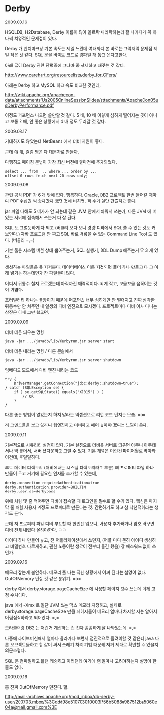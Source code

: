 # Derby

2009.08.16

HSQLDB, H2Database, Derby 이름이 많이 올르락 내리락하는데
잘 나가다가 꼭 하나씩 치명적인 문제점이 있다.

Derby 가 벤치마크상 기본 속도는 제일 느린데
여태까지 본 바로는 그럭저럭 문제점 제일 적은 것 같다.
SQL 문을 바이트 코드로 컴파일 해 놓고 쓴다고한다.

아래 글이 Derby 관련 단평중에 그나마 좀 상세하고 재밋는 것 같다.

http://www.carehart.org/resourcelists/derby_for_CFers/

아래는 Derby 하고 MySQL 하고 속도 비교한 것인데,

http://wiki.apache.org/apachecon-data/attachments/Us2005OnlineSessionSlides/attachments/ApacheCon05usDerbyPerformance.pdf

이정도 퍼포먼스 나오면 쓸만할 것 같다.
5 배, 10 배 이렇게 심하게 떨어지는 것이 아니고
보통 2 배, 안 좋은 상황에서 4 배 정도 무리갈 것 같다.


2009.08.17

기대하지도 않았는데 NetBeans 에서 더비 지원이 좋다.

근데 얘 왜, 컬럼 명은 다 대문자로 만들까.

다행히도 페이징 문법이 가장 최신 버전에 얼마전에 추가되었다.

	select ... from ... where ... order by ... 
	offset 0 rows fetch next 20 rows only;


2009.09.08

관련 공식 PDF 가 6 개 밖에 없다. 행복하다.
Oracle, DB2 프로젝트 한번 들어갈 때마다 PDF 수십권 씩 왔다갔다 했던 것에 비하면, 책 수가 일단 간출하고 좋다.

jar 파일 다해도 5 메가가 안 되는데
같은 JVM 안에서 띄워서 쓰는거, 다른 JVM 에 떠있는 서버에 접속해서 쓰는거 다 잘 된다.

SQL 도 그럴듯하게 다 되고 (버클리 보다 보니 경량 디비에서 SQL 쓸 수 있는 것도 커보인다.)
자바 프로그램 안 짜고 SQL 바로 쳐넣을 수 있는 Command Line Tool 도 있다. (버클리 =,=)

기본 툴은 시스템 버전 상태 뽑아주는거, SQL 실행기, DDL Dump 해주는거 딱 3 개 있다.

생성하는 파일들은 좀 지저분다.
데이터베이스 이름 지정되면 폴더 하나 만들고 다 그 아래 넣기는 하는데먼가 잔 파일들이 많다.

어디서 뒤통수 칠지 모르겠는데 아직까진 매력적이다.
되게 작고, 꼬물꼬물 움직이는 것이 귀엽다.

포터빌러티 하나는 끝장이기 때문에 퍼포먼스 너무 심하게만 안 떨어지고
진짜 심각한 뒤통수만 안 쳐주면 내 일생의 디비 엔진으로 모시겠다.
프로젝트마다 디비 이사 다니는 삽질은 이제 그만 했으면.


2009.09.09

더비 데몬 띄우는 명령

	java -jar .../javadb/lib/derbyrun.jar server start

더비 데몬 내리는 명령 / 다른 콘솔에서

	java -jar .../javadb/lib/derbyrun.jar server shutdown

임베디드 모드에서 디비 엔진 내리는 코드

	try {
		DriverManager.getConnection("jdbc:derby:;shutdown=true");
	} catch (SQLException se) {
		if ( se.getSQLState().equals("XJ015") ) {
			// OK
		}
	}

다른 좋은 방법이 없었는지 하지 말라는 익셉션으로 리턴 코드 던지는 모습. =o=

저 코멘드들을 보고 있자니 웹엔진하고 더비하고 떼어 놓아야 겠다는 느낌이 온다.


2009.09.11

기본적으로 시큐리티 설정이 없다.
기본 설정으로 더비를 서버로 띄우면 아무나 아무데서나 막 붙어서, 서버 셨다운하고 그럴 수 있다.
기본 개념은 이런건 파이어월로 막아라 이건데, 후덜덜하다.

루트 데이터 디렉토리 (더비에서는 시스템 디렉토리라고 부름) 에 프로퍼티 파일 하나 만들어 주고
거기에 필요한 인자들 추가할 수 있는데,

	derby.connection.requireAuthentication=true
	derby.authentication.provider=BUILTIN
	derby.user.sa=derbypass

위에 처럼 몇 줄 적어주면 디비에 접속할 때 로그인을 필수로 할 수가 있다.
핵심은 마지막 줄 처럼 사용자 계정도 프로퍼티로 만든다는 것.
간편하기도 하고 참 낙천적이라는 생각도 든다.

근데 저 프로퍼티 파일 디비 부트할 때 한번만 읽으니,
사용자 추가하거나 암호 바꾸면 디비 전체 내렸다 올려야한다. ㅋㅋ

아이디 하나 만들어 놓고, 전 어플리케이션에서 쓰던지,
(어플 마다 괜히 아이디 생성하고 비밀번호 다르게하고, 괜한 노동이란 생각이 전부터 들긴 했음)
걍 패스워드 없이 쓰던가.


2009.09.16

메모리 잡는게 불안하다.
메모리 풀 나는 극한 상황에서 어찌 된다는 설명이 없다.
OutOfMemory 던질 것 같은 분위기. =o=

derby 에서 derby.storage.pageCacheSize 에 사용할 페이지 갯수 쓰는데 이게 고정 수치이다.

java 에서 -Xmx 로 일단 JVM 쓰는 맥스 메모리 지정하고,
실제로 derby.storage.pageCacheSize 만큼 페이지들이 메모리 얼마나 차지할 지는 알아서 어림짐작하라고 되어있다. =,=

오라클이랑 DB2 는 저런거 계산하는 건 진짜 꼼꼼하게 잘 나와있는데. =,=

나중에 라이브머신에서 얼마나 올라가나 보면서 점진적으로 올려야할 것 같은데
java 다른 오브젝트들하고 힙 같이 써서 쓰레기 처리 기법 때문에 저거 제대로 확인할 수 있을지 의문스럽다.

SQL 문 컴파일하고 플랜 케슁하고 이러던데 여기에 램 얼마나 고려야하는지 설명이 한줄도 없다.


2009.09.16

흠 진짜 OutOfMemory 던진다. 헐.

http://mail-archives.apache.org/mod_mbox/db-derby-user/200703.mbox/%3Cddd98e510703010003l756b5088u987512ba5060e04a@mail.gmail.com%3E
